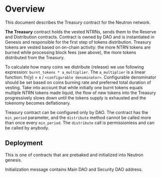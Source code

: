 # Overview

This document describes the Treasury contract for the Neutron network.

**The Treasury** contract holds the vested NTRNs, sends them to the Reserve and Distribution contracts. Contract is owned by DAO and is instantiated in Genesis and responsible for the first step of tokens distribution. Treasury tokens are vested based on on-chain activity: the more NTRN tokens are burned while processing block fees (see above), the more tokens distributed from the Treasury. 

To calculate how many coins we distribute (release) we use following expression: `burnt_tokens * a_multiplier`. The `a_multiplier` is a linear function: fn(y) = x / `<configurable denominator>`. Configurable denominator should be set based on coins burning rate and preferred total duration of vesting. Take into account that while initially one burnt tokens equals multiple NTRN tokens made liquid, the flow of new tokens into the Treasury progressively slows down until the tokens supply is exhausted and the tokenomy becomes deflationary.

Treasury contract can be configured only by DAO. The contract has the `min_period` parameter, and the `distribute` method cannot be called more than once every `min_period`. The `distribute` call is permissionless and can be called by anybody.

## Deployment

This is one of contracts that are prebaked and initialized into Neutron genesis.

Initialization message contains Main DAO and Security DAO address.
